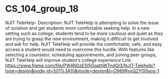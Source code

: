 # CS_104_group_18
NJIT TeleHelp-
Description: NJIT TeleHelp is attempting to solve the issue of isolation and get students more comfortable seeking help. In a new setting such as college, students tend to be more cautious and quiet as they are trying to grasp the new environment, making it difficult to get involved and ask for help. NJIT TeleHelp will provide the comfortable, safe, and easy access a student would need to overcome this hurdle. With features like selecting a counselor, scheduling appointments, and joining peer groups, NJIT TeleHelp will improve student’s college experience
Link: https://www.figma.com/file/PW4N0zESl5GqathWTndQI3/NJIT-Telehelp?type=design&node-id=501%3A10&mode=design&t=D989RyxQ2Y00lsos-1 
